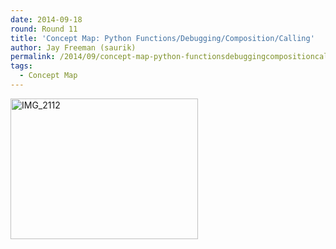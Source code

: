 ```yaml
---
date: 2014-09-18
round: Round 11
title: 'Concept Map: Python Functions/Debugging/Composition/Calling'
author: Jay Freeman (saurik)
permalink: /2014/09/concept-map-python-functionsdebuggingcompositioncalling/
tags:
  - Concept Map
---
```

[<img class="alignnone size-medium wp-image-8849" alt="IMG_2112" src="/software-carpentry-training-website/uploads/2014/09/IMG_2112-300x225.jpg" width="300" height="225" />][1]

 [1]: /software-carpentry-training-website/uploads/2014/09/IMG_2112.jpg

